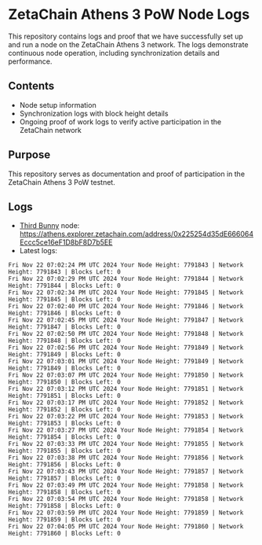 # ZetaChain Athens 3 PoW Node Logs
This repository contains logs and proof that we have successfully set up and run a node on the ZetaChain Athens 3 network. The logs demonstrate continuous node operation, including synchronization details and performance.

## Contents
- Node setup information
- Synchronization logs with block height details
- Ongoing proof of work logs to verify active participation in the ZetaChain network

## Purpose
This repository serves as documentation and proof of participation in the ZetaChain Athens 3 PoW testnet.

## Logs

- [Third Bunny](https://thirdbunny.xyz/) node: https://athens.explorer.zetachain.com/address/0x225254d35dE666064Eccc5ce16eF1D8bF8D7b5EE
- Latest logs:
```
Fri Nov 22 07:02:24 PM UTC 2024 Your Node Height: 7791843 | Network Height: 7791843 | Blocks Left: 0
Fri Nov 22 07:02:29 PM UTC 2024 Your Node Height: 7791844 | Network Height: 7791844 | Blocks Left: 0
Fri Nov 22 07:02:34 PM UTC 2024 Your Node Height: 7791845 | Network Height: 7791845 | Blocks Left: 0
Fri Nov 22 07:02:40 PM UTC 2024 Your Node Height: 7791846 | Network Height: 7791846 | Blocks Left: 0
Fri Nov 22 07:02:45 PM UTC 2024 Your Node Height: 7791847 | Network Height: 7791847 | Blocks Left: 0
Fri Nov 22 07:02:50 PM UTC 2024 Your Node Height: 7791848 | Network Height: 7791848 | Blocks Left: 0
Fri Nov 22 07:02:56 PM UTC 2024 Your Node Height: 7791849 | Network Height: 7791849 | Blocks Left: 0
Fri Nov 22 07:03:01 PM UTC 2024 Your Node Height: 7791849 | Network Height: 7791849 | Blocks Left: 0
Fri Nov 22 07:03:07 PM UTC 2024 Your Node Height: 7791850 | Network Height: 7791850 | Blocks Left: 0
Fri Nov 22 07:03:12 PM UTC 2024 Your Node Height: 7791851 | Network Height: 7791851 | Blocks Left: 0
Fri Nov 22 07:03:17 PM UTC 2024 Your Node Height: 7791852 | Network Height: 7791852 | Blocks Left: 0
Fri Nov 22 07:03:22 PM UTC 2024 Your Node Height: 7791853 | Network Height: 7791853 | Blocks Left: 0
Fri Nov 22 07:03:27 PM UTC 2024 Your Node Height: 7791854 | Network Height: 7791854 | Blocks Left: 0
Fri Nov 22 07:03:33 PM UTC 2024 Your Node Height: 7791855 | Network Height: 7791855 | Blocks Left: 0
Fri Nov 22 07:03:38 PM UTC 2024 Your Node Height: 7791856 | Network Height: 7791856 | Blocks Left: 0
Fri Nov 22 07:03:43 PM UTC 2024 Your Node Height: 7791857 | Network Height: 7791857 | Blocks Left: 0
Fri Nov 22 07:03:49 PM UTC 2024 Your Node Height: 7791858 | Network Height: 7791858 | Blocks Left: 0
Fri Nov 22 07:03:54 PM UTC 2024 Your Node Height: 7791858 | Network Height: 7791858 | Blocks Left: 0
Fri Nov 22 07:03:59 PM UTC 2024 Your Node Height: 7791859 | Network Height: 7791859 | Blocks Left: 0
Fri Nov 22 07:04:05 PM UTC 2024 Your Node Height: 7791860 | Network Height: 7791860 | Blocks Left: 0
```
